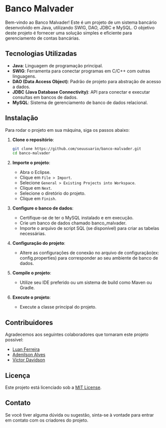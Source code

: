 # Banco Malvader

Bem-vindo ao Banco Malvader! Este é um projeto de um sistema bancário desenvolvido em Java, utilizando SWIG, DAO, JDBC e MySQL. O objetivo deste projeto é fornecer uma solução simples e eficiente para gerenciamento de contas bancárias.

## Tecnologias Utilizadas

- **Java**: Linguagem de programação principal.
- **SWIG**: Ferramenta para conectar programas em C/C++ com outras linguagens.
- **DAO (Data Access Object)**: Padrão de projeto para abstração de acesso a dados.
- **JDBC (Java Database Connectivity)**: API para conectar e executar consultas em bancos de dados.
- **MySQL**: Sistema de gerenciamento de banco de dados relacional.

## Instalação

Para rodar o projeto em sua máquina, siga os passos abaixo:

1. **Clone o repositório**:
   ```bash
   git clone https://github.com/seuusuario/banco-malvader.git
   cd banco-malvader
   ```
2. **Importe o projeto**:
    - Abra o Eclipse.
    - Clique em `File > Import`.
    - Selecione `General > Existing Projects into Workspace`.
    - Clique em `Next`.
    - Selecione o diretório do projeto.
    - Clique em `Finish`.

3. **Configure o banco de dados**:
    - Certifique-se de ter o MySQL instalado e em execução.
    - Crie um banco de dados chamado banco_malvader.
    - Importe o arquivo de script SQL (se disponível) para criar as tabelas necessárias.

4. **Configuração do projeto**:
    - Altere as configurações de conexão no arquivo de configuração(ex: config.properties) para corresponder ao seu ambiente de banco de dados.

5. **Compile o projeto**:
    - Utilize seu IDE preferido ou um sistema de build como Maven ou Gradle.
6. **Execute o projeto**:
    - Execute a classe principal do projeto.

## Contribuidores

Agradecemos aos seguintes colaboradores que tornaram este projeto possível:

- [Luan Ferreira](https://github.com/luanferreiradev)
- [Adenilson Alves](https://github.com/eng-adenilson)
- [Victor Davidson](https://github.com/vctrdavidsom)

## Licença

Este projeto está licenciado sob a [MIT License](/LICENSE).

## Contato

Se você tiver alguma dúvida ou sugestão, sinta-se à vontade para entrar em contato com os criadores do projeto.
